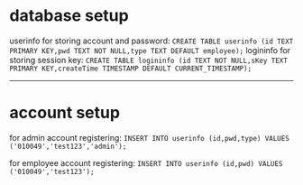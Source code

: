 # database setup
userinfo for storing account and password:
`CREATE TABLE userinfo (id TEXT PRIMARY KEY,pwd TEXT NOT NULL,type TEXT DEFAULT employee);`
logininfo for storing session key:
`CREATE TABLE logininfo (id TEXT NOT NULL,sKey TEXT PRIMARY KEY,createTime TIMESTAMP DEFAULT CURRENT_TIMESTAMP);`
<!-- forget password db:
`CREATE TABLE logininfo (id TEXT PRIMARY KEY,createTime DATETIME DEFAULT datetime('now','+1 hour'))` -->
---
# account setup

for admin account registering:
`INSERT INTO userinfo (id,pwd,type) VALUES ('010049','test123','admin');`

for employee account registering:
`INSERT INTO userinfo (id,pwd) VALUES ('010049','test123');`